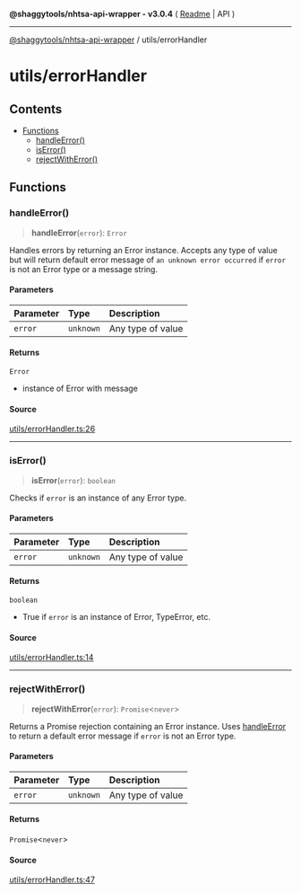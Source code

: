 **@shaggytools/nhtsa-api-wrapper - v3.0.4** ( [Readme](../index.md) \| API )

***

[@shaggytools/nhtsa-api-wrapper](../modules.md) / utils/errorHandler

# utils/errorHandler

## Contents

- [Functions](errorHandler.md#functions)
  - [handleError()](errorHandler.md#handleerror)
  - [isError()](errorHandler.md#iserror)
  - [rejectWithError()](errorHandler.md#rejectwitherror)

## Functions

### handleError()

> **handleError**(`error`): `Error`

Handles errors by returning an Error instance.
Accepts any type of value but will return default error message of `an unknown error occurred` if
`error` is not an Error type or a message string.

#### Parameters

| Parameter | Type | Description |
| :------ | :------ | :------ |
| `error` | `unknown` | Any type of value |

#### Returns

`Error`

- instance of Error with message

#### Source

[utils/errorHandler.ts:26](https://github.com/ShaggyTech/nhtsa-api-wrapper/blob/main/packages/lib/src/utils/errorHandler.ts#L26)

***

### isError()

> **isError**(`error`): `boolean`

Checks if `error` is an instance of any Error type.

#### Parameters

| Parameter | Type | Description |
| :------ | :------ | :------ |
| `error` | `unknown` | Any type of value |

#### Returns

`boolean`

- True if `error` is an instance of Error, TypeError, etc.

#### Source

[utils/errorHandler.ts:14](https://github.com/ShaggyTech/nhtsa-api-wrapper/blob/main/packages/lib/src/utils/errorHandler.ts#L14)

***

### rejectWithError()

> **rejectWithError**(`error`): `Promise`\<`never`\>

Returns a Promise rejection containing an Error instance.
Uses [handleError](errorHandler.md#handleerror) to return a default error message if `error` is
not an Error type.

#### Parameters

| Parameter | Type | Description |
| :------ | :------ | :------ |
| `error` | `unknown` | Any type of value |

#### Returns

`Promise`\<`never`\>

#### Source

[utils/errorHandler.ts:47](https://github.com/ShaggyTech/nhtsa-api-wrapper/blob/main/packages/lib/src/utils/errorHandler.ts#L47)

